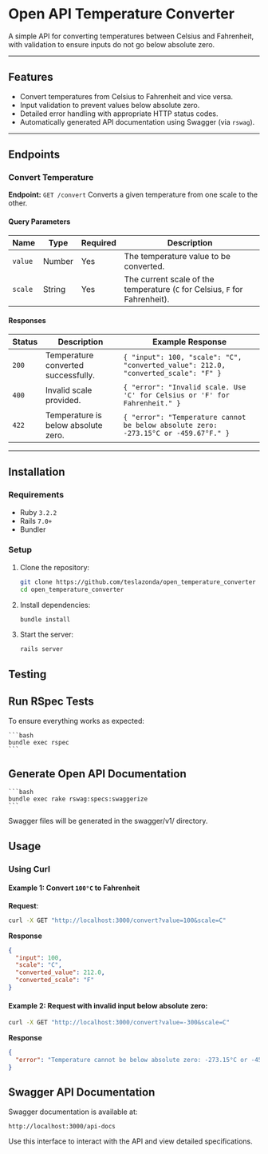 # Open API Temperature Converter

A simple API for converting temperatures between Celsius and Fahrenheit, with validation to ensure inputs do not go below absolute zero.

---

## **Features**
- Convert temperatures from Celsius to Fahrenheit and vice versa.
- Input validation to prevent values below absolute zero.
- Detailed error handling with appropriate HTTP status codes.
- Automatically generated API documentation using Swagger (via `rswag`).

---

## **Endpoints**

### **Convert Temperature**
**Endpoint:** `GET /convert`
Converts a given temperature from one scale to the other.

#### **Query Parameters**
| Name   | Type   | Required | Description                                                                 |
|--------|--------|----------|-----------------------------------------------------------------------------|
| `value`| Number | Yes      | The temperature value to be converted.                                      |
| `scale`| String | Yes      | The current scale of the temperature (`C` for Celsius, `F` for Fahrenheit). |

#### **Responses**
| Status | Description                                      | Example Response                                                                                   |
|--------|--------------------------------------------------|----------------------------------------------------------------------------------------------------|
| `200`  | Temperature converted successfully.             | `{ "input": 100, "scale": "C", "converted_value": 212.0, "converted_scale": "F" }`                |
| `400`  | Invalid scale provided.                         | `{ "error": "Invalid scale. Use 'C' for Celsius or 'F' for Fahrenheit." }`                        |
| `422`  | Temperature is below absolute zero.             | `{ "error": "Temperature cannot be below absolute zero: -273.15°C or -459.67°F." }`               |

---

## **Installation**

### **Requirements**
- Ruby `3.2.2`
- Rails `7.0+`
- Bundler

### **Setup**
1. Clone the repository:
   ```bash
   git clone https://github.com/teslazonda/open_temperature_converter
   cd open_temperature_converter
   ```

2. Install dependencies:
    ```bash
    bundle install
    ```

3. Start the server:
    ```bash
    rails server
    ```

## **Testing**

## **Run RSpec Tests**
To ensure everything works as expected:

    ```bash
    bundle exec rspec
    ```

## **Generate Open API Documentation**

    ```bash
    bundle exec rake rswag:specs:swaggerize
    ```

Swagger files will be generated in the swagger/v1/ directory.

## **Usage**

### **Using Curl**

#### Example 1: Convert `100°C` to Fahrenheit
**Request**:
```bash
curl -X GET "http://localhost:3000/convert?value=100&scale=C"
```

**Response**

```json
{
  "input": 100,
  "scale": "C",
  "converted_value": 212.0,
  "converted_scale": "F"
}
```

#### Example 2: Request with invalid input below absolute zero:

```bash
curl -X GET "http://localhost:3000/convert?value=-300&scale=C"
```

**Response**

```json
{
  "error": "Temperature cannot be below absolute zero: -273.15°C or -459.67°F."
}
```
## **Swagger API Documentation**
Swagger documentation is available at:

```bash
http://localhost:3000/api-docs
```
Use this interface to interact with the API and view detailed specifications.
